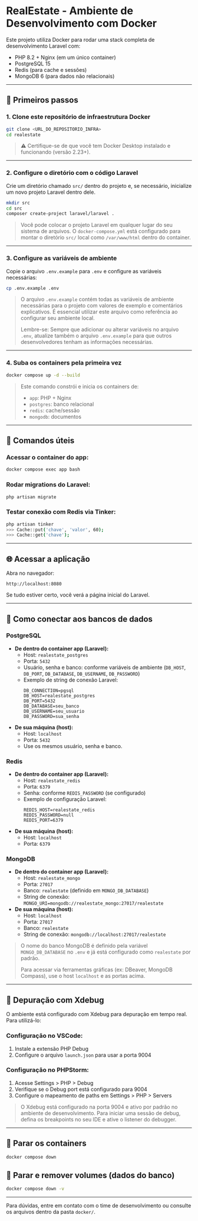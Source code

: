 # RealEstate - Ambiente de Desenvolvimento com Docker

Este projeto utiliza Docker para rodar uma stack completa de desenvolvimento Laravel com:

- PHP 8.2 + Nginx (em um único container)
- PostgreSQL 15
- Redis (para cache e sessões)
- MongoDB 6 (para dados não relacionais)

---

## 🚀 Primeiros passos

### 1. Clone este repositório de infraestrutura Docker
```bash
git clone <URL_DO_REPOSITORIO_INFRA>
cd realestate
```

> ⚠️ Certifique-se de que você tem Docker Desktop instalado e funcionando (versão 2.23+).

---

### 2. Configure o diretório com o código Laravel

Crie um diretório chamado `src/` dentro do projeto e, se necessário, inicialize um novo projeto Laravel dentro dele.

```bash
mkdir src
cd src
composer create-project laravel/laravel .
```

> Você pode colocar o projeto Laravel em qualquer lugar do seu sistema de arquivos. O `docker-compose.yml` está configurado para montar o diretório `src/` local como `/var/www/html` dentro do container.

---

### 3. Configure as variáveis de ambiente

Copie o arquivo `.env.example` para `.env` e configure as variáveis necessárias:

```bash
cp .env.example .env
```

> O arquivo `.env.example` contém todas as variáveis de ambiente necessárias para o projeto com valores de exemplo e comentários explicativos. É essencial utilizar este arquivo como referência ao configurar seu ambiente local.
>
> Lembre-se: Sempre que adicionar ou alterar variáveis no arquivo `.env`, atualize também o arquivo `.env.example` para que outros desenvolvedores tenham as informações necessárias.

---

### 4. Suba os containers pela primeira vez

```bash
docker compose up -d --build
```

> Este comando constrói e inicia os containers de:
> - `app`: PHP + Nginx
> - `postgres`: banco relacional
> - `redis`: cache/sessão
> - `mongodb`: documentos

---

## 🧪 Comandos úteis

### Acessar o container do app:
```bash
docker compose exec app bash
```

### Rodar migrations do Laravel:
```bash
php artisan migrate
```

### Testar conexão com Redis via Tinker:
```bash
php artisan tinker
>>> Cache::put('chave', 'valor', 60);
>>> Cache::get('chave');
```

---

## 🌐 Acessar a aplicação

Abra no navegador:
```
http://localhost:8080
```
Se tudo estiver certo, você verá a página inicial do Laravel.

---

## 🔗 Como conectar aos bancos de dados

### PostgreSQL
- **De dentro do container app (Laravel):**
  - Host: `realestate_postgres`
  - Porta: `5432`
  - Usuário, senha e banco: conforme variáveis de ambiente (`DB_HOST`, `DB_PORT`, `DB_DATABASE`, `DB_USERNAME`, `DB_PASSWORD`)
  - Exemplo de string de conexão Laravel:
    ```env
    DB_CONNECTION=pgsql
    DB_HOST=realestate_postgres
    DB_PORT=5432
    DB_DATABASE=seu_banco
    DB_USERNAME=seu_usuario
    DB_PASSWORD=sua_senha
    ```
- **De sua máquina (host):**
  - Host: `localhost`
  - Porta: `5432`
  - Use os mesmos usuário, senha e banco.

### Redis
- **De dentro do container app (Laravel):**
  - Host: `realestate_redis`
  - Porta: `6379`
  - Senha: conforme `REDIS_PASSWORD` (se configurado)
  - Exemplo de configuração Laravel:
    ```env
    REDIS_HOST=realestate_redis
    REDIS_PASSWORD=null
    REDIS_PORT=6379
    ```
- **De sua máquina (host):**
  - Host: `localhost`
  - Porta: `6379`

### MongoDB
- **De dentro do container app (Laravel):**
  - Host: `realestate_mongo`
  - Porta: `27017`
  - Banco: `realestate` (definido em `MONGO_DB_DATABASE`)
  - String de conexão: `MONGO_URI=mongodb://realestate_mongo:27017/realestate`
- **De sua máquina (host):**
  - Host: `localhost`
  - Porta: `27017`
  - Banco: `realestate`
  - String de conexão: `mongodb://localhost:27017/realestate`

> O nome do banco MongoDB é definido pela variável `MONGO_DB_DATABASE` no `.env` e já está configurado como `realestate` por padrão.
> 
> Para acessar via ferramentas gráficas (ex: DBeaver, MongoDB Compass), use o host `localhost` e as portas acima.

---

## 🐛 Depuração com Xdebug

O ambiente está configurado com Xdebug para depuração em tempo real. Para utilizá-lo:

### Configuração no VSCode:
1. Instale a extensão PHP Debug
2. Configure o arquivo `launch.json` para usar a porta 9004

### Configuração no PHPStorm:
1. Acesse Settings > PHP > Debug
2. Verifique se o Debug port está configurado para 9004
3. Configure o mapeamento de paths em Settings > PHP > Servers

> O Xdebug está configurado na porta 9004 e ativo por padrão no ambiente de desenvolvimento.
> Para iniciar uma sessão de debug, defina os breakpoints no seu IDE e ative o listener do debugger.

---

## 🧹 Parar os containers
```bash
docker compose down
```

## 🧼 Parar e remover volumes (dados do banco)
```bash
docker compose down -v
```

---

Para dúvidas, entre em contato com o time de desenvolvimento ou consulte os arquivos dentro da pasta `docker/`.
